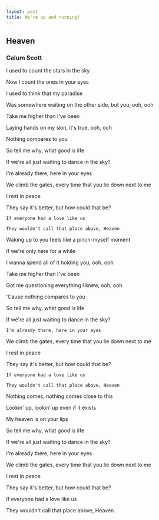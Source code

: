```yaml
---
layout: post
title: We're up and running!
---
```

## Heaven
### Calum Scott
I used to count the stars in the sky

Now I count the ones in your eyes

I used to think that my paradise

Was somewhere waiting on the other side, but you, ooh, ooh

Take me higher than I've been

Laying hands on my skin, it's true, ooh, ooh

Nothing compares to you

So tell me why, what good is life

If we're all just waiting to dance in the sky?

I'm already there, here in your eyes

We climb the gates, every time that you lie down next to mе

I rest in peace

Thеy say it's better, but how could that be?

```If everyone had a love like us```

```They wouldn't call that place above, Heaven```

Waking up to you feels like a pinch-myself moment

If we're only here for a while

I wanna spend all of it holding you, ooh, ooh

Take me higher than I've been

Got me questioning everything I knew, ooh, ooh

'Cause nothing compares to you

So tell me why, what good is life

If we're all just waiting to dance in the sky?

```I'm already there, here in your eyes```

We climb the gates, every time that you lie down next to mе

I rest in peace

Thеy say it's better, but how could that be?

```If everyone had a love like us```

```They wouldn't call that place above, Heaven```

Nothing comes, nothing comes close to this

Lookin' up, lookin' up even if it exists

My heaven is on your lips

So tell me why, what good is life

If we're all just waiting to dance in the sky?

I'm already there, here in your eyes

We climb the gates, every time that you lie down next to mе

I rest in peace

Thеy say it's better, but how could that be?

If everyone had a love like us

They wouldn't call that place above, Heaven
